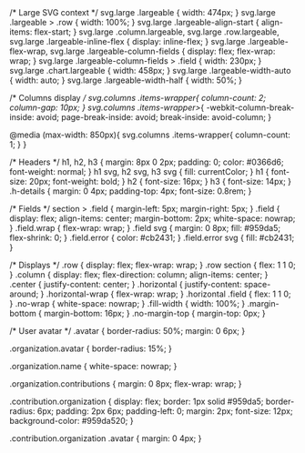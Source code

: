 <svg xmlns="http://www.w3.org/2000/svg" width="480" height="199" class="">
    <defs>
        <style/>
    </defs>
    <style>/* SVG global context */
  svg {
    font-family: -apple-system, BlinkMacSystemFont, Segoe UI, Helvetica, Arial, sans-serif, Apple Color Emoji, Segoe UI Emoji;
    font-size: 14px;
    color: #777777;
  }

/* Large SVG context */
  svg.large .largeable {
    width: 474px;
  }
  svg.large .largeable &gt; .row {
    width: 100%;
  }
  svg.large .largeable-align-start {
    align-items: flex-start;
  }
  svg.large .column.largeable, svg.large .row.largeable, svg.large .largeable-inline-flex {
    display: inline-flex;
  }
  svg.large .largeable-flex-wrap, svg.large .largeable-column-fields {
    display: flex;
    flex-wrap: wrap;
  }
  svg.large .largeable-column-fields &gt; .field {
    width: 230px;
  }
  svg.large .chart.largeable {
    width: 458px;
  }
  svg.large .largeable-width-auto {
    width: auto;
  }
  svg.large .largeable-width-half {
    width: 50%;
  }

/* Columns display */
  svg.columns .items-wrapper{
    column-count: 2;
    column-gap: 10px;
  }
  svg.columns .items-wrapper&gt;*{
    -webkit-column-break-inside: avoid;
    page-break-inside: avoid;
    break-inside: avoid-column;
  }

  @media (max-width: 850px){
    svg.columns .items-wrapper{
      column-count: 1;
    }
  }

/* Headers */
  h1, h2, h3 {
    margin: 8px 0 2px;
    padding: 0;
    color: #0366d6;
    font-weight: normal;
  }
  h1 svg, h2 svg, h3 svg {
    fill: currentColor;
  }
  h1 {
    font-size: 20px;
    font-weight: bold;
  }
  h2 {
    font-size: 16px;
  }
  h3 {
    font-size: 14px;
  }
  .h-details {
    margin: 0 4px;
    padding-top: 4px;
    font-size: 0.8rem;
  }

/* Fields */
  section &gt; .field {
    margin-left: 5px;
    margin-right: 5px;
  }
  .field {
    display: flex;
    align-items: center;
    margin-bottom: 2px;
    white-space: nowrap;
  }
  .field.wrap {
    flex-wrap: wrap;
  }
  .field svg {
    margin: 0 8px;
    fill: #959da5;
    flex-shrink: 0;
  }
  .field.error {
    color: #cb2431;
  }
  .field.error svg {
    fill: #cb2431;
  }

/* Displays */
  .row {
    display: flex;
    flex-wrap: wrap;
  }
  .row section {
    flex: 1 1 0;
  }
  .column {
    display: flex;
    flex-direction: column;
    align-items: center;
  }
  .center {
    justify-content: center;
  }
  .horizontal {
    justify-content: space-around;
  }
  .horizontal-wrap {
    flex-wrap: wrap;
  }
  .horizontal .field {
    flex: 1 1 0;
  }
  .no-wrap {
    white-space: nowrap;
  }
  .fill-width {
    width: 100%;
  }
  .margin-bottom {
    margin-bottom: 16px;
  }
  .no-margin-top {
    margin-top: 0px;
  }

/* User avatar */
  .avatar {
    border-radius: 50%;
    margin: 0 6px;
  }

  .organization.avatar {
    border-radius: 15%;
  }

  .organization.name {
    white-space: nowrap;
  }

  .organization.contributions {
    margin: 0 8px;
    flex-wrap: wrap;
  }

  .contribution.organization {
    display: flex;
    border: 1px solid #959da5;
    border-radius: 6px;
    padding: 2px 6px;
    padding-left: 0;
    margin: 2px;
    font-size: 12px;
    background-color: #959da520;
  }

  .contribution.organization .avatar {
    margin: 0 4px;
  }

<!--
**Kimwonbin0921/Kimwonbin0921** is a ✨ _special_ ✨ repository because its `README.md` (this file) appears on your GitHub profile.

Here are some ideas to get you started:

- 🔭 I’m currently working on ...
- 🌱 I’m currently learning ...
- 👯 I’m looking to collaborate on ...
- 🤔 I’m looking for help with ...
- 💬 Ask me about ...
- 📫 How to reach me: ...
- 😄 Pronouns: ...
- ⚡ Fun fact: ...
-->

